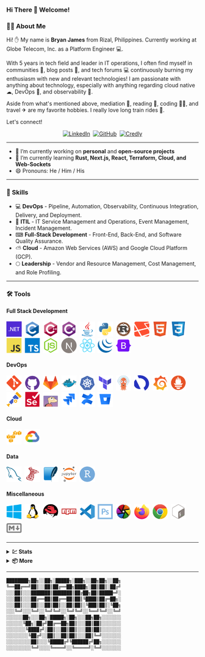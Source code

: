 <!--
**BryanJames16/BryanJames16** is a ✨ _special_ ✨ repository because its `README.md` (this file) appears on your GitHub profile.
-->
### Hi There 👋 Welcome!

### 👨‍💻 About Me

Hi! ✋ My name is **Bryan James** from Rizal, Philippines. Currently working at Globe Telecom, Inc. as a Platform Engineer 💻.

With 5 years in tech field and leader in IT operations, I often find myself in communities 🏢, blog posts 📜, and tech forums 💻 continuously burning my enthusiasm with new and relevant technologies! I am passionate with anything about technology, especially with anything regarding cloud native ☁, DevOps 🚢, and observability 📡.

Aside from what's mentioned above, mediation 🙏, reading 📖, coding 👨‍💻, and travel ✈ are my favorite hobbies. I really love long train rides 🚂.

Let's connect!

<!-- Profile Badges -->
<div id="profile-badges" align="center">
  <a href="https://www.linkedin.com/in/bryan-james-ilaga-4b1b478b/"><img src="https://img.shields.io/static/v1?style=for-the-badge&message=LinkedIn&color=0A66C2&logo=LinkedIn&logoColor=FFFFFF&label=" title="LinkedIn" alt="LinkedIn" /></a>&nbsp;
  <a href="https://github.com/BryanJames16/"><img src="https://img.shields.io/static/v1?style=for-the-badge&message=GitHub&color=623697&logo=GitHub&logoColor=FFFFFF&label=" title="GitHub" alt="GitHub" /></a>&nbsp;
  <a href="https://www.credly.com/users/bryan-james-ilaga/badges"><img src="https://img.shields.io/static/v1?style=for-the-badge&message=Credly&color=FF6B00&logo=Credly&logoColor=FFFFFF&label=" title="Credly" alt="Credly" /></a>
</div>

---

- 🔭 I’m currently working on **personal** and **open-source projects**
- 🌱 I’m currently learning **Rust, Next.js, React, Terraform, Cloud, and Web-Sockets**
- 😄 Pronouns: He / Him / His

---

### 🚀 Skills

- 💻 **DevOps** - Pipeline, Automation, Observability, Continuous Integration, Delivery, and Deployment. 
- 📔 **ITIL** - IT Service Management and Operations, Event Management, Incident Management.
- ⌨ **Full-Stack Development** - Front-End, Back-End, and Software Quality Assurance.
- ⛅ **Cloud** - Amazon Web Services (AWS) and Google Cloud Platform (GCP).
- 🌕 **Leadership** - Vendor and Resource Management, Cost Management, and Role Profiling.

---

### 🛠 Tools
#### Full Stack Development
<div>
  <a href="https://dotnet.microsoft.com"><img src="./assets/icons/Dotnet.svg" title="DotNet" alt="DotNet" width="40" height="40"/></a>&nbsp;
  <a href="https://en.wikipedia.org/wiki/C_(programming_language)"><img src="./assets/icons/C.svg" title="C" alt="C" width="40" height="40"/></a>&nbsp;
  <a href="https://cplusplus.com"><img src="./assets/icons/CPP.svg" title="C++" alt="C++" width="40" height="40"/></a>&nbsp;
  <a href="https://learn.microsoft.com/en-us/dotnet/csharp/"><img src="./assets/icons/CSharp.svg" title="C#" alt="C#" width="40" height="40"/></a>&nbsp;
  <a href="https://www.java.com"><img src="./assets/icons/Java.svg" title="Java" alt="Java" width="40" height="40"/></a>&nbsp;
  <a href="https://www.python.org"><img src="./assets/icons/Python.svg" title="Python" alt="Python" width="40" height="40"/></a>&nbsp;
  <a href="https://www.rust-lang.org"><img src="./assets/icons/Rust.svg" title="Rust" alt="Rust" width="40" height="40"/></a>&nbsp;
  <a href="https://laravel.com"><img src="./assets/icons/Laravel.svg" title="Laravel" alt="Laravel" width="40" height="40"/></a>&nbsp;
  <a href="https://en.wikipedia.org/wiki/HTML5"><img src="./assets/icons/HTML5.svg" title="HTML5" alt="HTML" width="40" height="40"/></a>&nbsp;
  <a href="https://en.wikipedia.org/wiki/CSS"><img src="./assets/icons/CSS3.svg"  title="CSS3" alt="CSS" width="40" height="40"/></a>&nbsp;
  <a href="https://en.wikipedia.org/wiki/JavaScript"><img src="./assets/icons/Javascript.svg" title="JavaScript" alt="JavaScript" width="40" height="40"/></a>&nbsp;
  <a href="https://www.typescriptlang.org"><img src="./assets/icons/Typescript.svg" title="TypeScript" alt="TypeScript" width="40" height="40"/></a>&nbsp;
  <a href="https://nodejs.org"><img src="./assets/icons/NodeJS.svg" title="NodeJS" alt="NodeJS" width="40" height="40"/></a>&nbsp;
  <a href="https://nextjs.org"><img src="./assets/icons/NextJS.svg" title="NextJS" alt="NextJS" width="40" height="40"/></a>&nbsp;
  <a href="https://react.dev"><img src="./assets/icons/ReactJS.svg" title="React" alt="React" width="40" height="40"/></a>&nbsp;
  <a href="https://jquery.com"><img src="./assets/icons/JQuery.svg" title="JQuery" alt="JQuery" width="40" height="40"/></a>&nbsp;
  <a href="https://getbootstrap.com"><img src="./assets/icons/Bootstrap.svg" title="Bootstrap" alt="Bootstrap" width="40" height="40"/></a>&nbsp;
</div>

#### DevOps
<div>
  <a href="https://git-scm.com"><img src="./assets/icons/Git.svg" title="Git" alt="Git" width="40" height="40"/></a>&nbsp;
  <a href="https://github.com"><img src="./assets/icons/GitHub.svg" title="GitHub" alt="GitHub" width="40" height="40"/></a>&nbsp;
  <a href="https://gitlab.com"><img src="./assets/icons/GitLab.svg" title="GitLab" alt="GitLab" width="40" height="40"/></a>&nbsp;
  <a href="https://www.docker.com"><img src="./assets/icons/Docker.svg" title="Docker" alt="Docker" width="40" height="40"/></a>&nbsp;
  <a href="https://kubernetes.io"><img src="./assets/icons/Kubernetes.svg" title="Kubernetes" alt="Kubernetes" width="40" height="40"/></a>&nbsp;
  <a href="https://www.terraform.io/"><img src="./assets/icons/Terraform.svg" title="Terraform / OpenTofu" alt="Terraform / OpenTofu" width="40" height="40"/></a>&nbsp;
  <a href="https://argoproj.github.io/cd"><img src="./assets/icons/Argo.svg" title="ArgoCD" alt="ArgoCD" width="40" height="40"/></a>&nbsp;
  <a href="https://www.appdynamics.com"><img src="./assets/icons/AppDynamics.svg" title="AppDynamics" alt="AppDynamics" width="40" height="40" /></a>&nbsp;
  <a href="https://grafana.com"><img src="./assets/icons/Grafana.svg" title="Grafana" alt="Grafana" width="40" height="40"/></a>&nbsp;
  <a href="https://prometheus.io"><img src="./assets/icons/Prometheus.svg" title="Prometheus" alt="Prometheus" width="40" height="40"/></a>&nbsp;
  <a href="https://opentelemetry.io"><img src="./assets/icons/OpenTelemetry.svg" title="OpenTelemetry" alt="OpenTelemetry" width="40" height="40"/></a>&nbsp;
  <a href="https://www.selenium.dev"><img src="./assets/icons/Selenium.svg" title="Selenium" alt="Selenium" width="40" height="40"/></a>&nbsp;
  <a href="https://www.bugzilla.org"><img src="./assets/icons/Bugzilla.svg" title="Bugzilla" alt="Bugzilla" width="40" height="40"/></a>&nbsp;
  <a href="https://www.atlassian.com/software/jira"><img src="./assets/icons/Jira.svg" title="Jira" alt="Jira" width="40" height="40"/></a>&nbsp;
  <a href="https://www.atlassian.com/software/confluence"><img src="./assets/icons/Confluence.svg" title="Confluence" alt="Confluence" width="40" height="40"/></a>&nbsp;
  <a href="https://www.atlassian.com/software/bitbucket"><img src="./assets/icons/BitBucket.svg" title="BitBucket" alt="BitBucket" width="40" height="40"/></a>&nbsp;
</div>

#### Cloud
<div>
  <a href="https://aws.amazon.com"><img src="./assets/icons/AWS.svg" title="Amazon Web Services" alt="AWS" width="40" height="40"/></a>&nbsp;
  <a href="https://cloud.google.com"><img src="./assets/icons/GCP.svg" title="Google Cloud Platform" alt="GCP" width="40" height="40"/></a>&nbsp;
</div>

#### Data
<div>
  <a href="https://www.mysql.com"><img src="./assets/icons/MySQL.svg" title="MySQL" alt="MySQL" width="40" height="40"/></a>&nbsp;
  <a href="https://en.wikipedia.org/wiki/Microsoft_SQL_Server"><img src="./assets/icons/SQLServer.svg" title="SQL Server" alt="Microsoft SQL Server" width="40" height="40"/></a>&nbsp;
  <a href="https://www.sqlite.org"><img src="./assets/icons/SQLite.svg" title="SQLite" alt="SQLite" width="40" height="40"/></a>&nbsp;
  <a href="https://jupyter.org/hub"><img src="./assets/icons/Jupyter.svg" title="Jupyter" alt="Jupyter" width="40" height="40"/></a>&nbsp;
  <a href="https://www.r-project.org"><img src="./assets/icons/RStudio.svg" title="RStudio" alt="RStudio" width="40" height="40"/></a>&nbsp;
</div>

#### Miscellaneous
<div>
  <a href="https://www.microsoft.com/en-ph/windows"><img src="./assets/icons/Windows.svg" title="Windows" alt="Windows" width="40" height="40"/></a>&nbsp;
  <a href="https://github.com/torvalds/linux"><img src="./assets/icons/Linux.svg" title="Linux" alt="Linux" width="40" height="40"/></a>&nbsp;
  <a href="https://www.redhat.com/en/technologies/linux-platforms/enterprise-linux"><img src="./assets/icons/RedHat.svg" title="RedHat" alt="RedHat" width="40" height="40" /></a>&nbsp;
  <a href="https://www.npmjs.com/"><img src="./assets/icons/NPM.svg" title="NPM" alt="NPM" width="40" height="40" /></a>&nbsp;
  <a href="https://code.visualstudio.com"><img src="./assets/icons/VSCode.svg" title="VSCode" alt="VSCode" width="40" height="40"/></a>&nbsp;
  <a href="https://www.adobe.com/products/photoshop.html"><img src="./assets/icons/Photoshop.svg" title="Photoshop" alt="Photoshop" width="40" height="40"/></a>&nbsp;
  <a href="https://www.darktable.org"><img src="./assets/icons/DarkTable.svg" title="DarkTable" alt="DarkTable" width="40" height="40"/></a>&nbsp;
  <a href="https://www.mozilla.org/en-US/firefox"><img src="./assets/icons/Firefox.svg" title="Firefox" alt="Firefox" width="40" height="40"/></a>&nbsp;
  <a href="https://www.google.com/intl/en_ph/chrome/"><img src="./assets/icons/Chrome.svg" title="Chrome" alt="Chrome" width="40" height="40"/></a>&nbsp;
  <a href="https://en.wikipedia.org/wiki/Bash_(Unix_shell)"><img src="./assets/icons/Bash.svg" title="Bash" alt="Bash" width="40" height="40"/></a>&nbsp;
  <a href="https://www.markdownguide.org"><img src="./assets/icons/Markdown.svg" title="Markdown" alt="Markdown" width="40" height="40"/></a>&nbsp;
</div>

---

<details>
  <summary><b>💹 Stats</b></summary>
  <br />

[![Visitor Counter](https://komarev.com/ghpvc/?username=BryanJames16&label=Profile%20Visits&color=blue&style=for-the-badge)](https://github.com/antonkomarev/github-profile-views-counter)

[![GitHub Streak](https://streak-stats.demolab.com?user=BryanJames16&theme=dark&date_format=M%20j%5B%2C%20Y%5D)](https://git.io/streak-stats) [![Top Languages](https://github-readme-stats.vercel.app/api/top-langs/?username=BryanJames16&layout=compact&theme=nightowl&hide_border=false)](https://github.com/anuraghazra/github-readme-stats)

[![Trophies](https://github-profile-trophy.vercel.app/?username=BryanJames16&theme=onedark&no-bg=true&column=4&row=2)](https://github.com/ryo-ma/github-profile-trophy)
</details>

<details>
  <summary><b>📦 More</b></summary>
  <br />

[![Jokes Card](https://readme-jokes.vercel.app/api?hideBorder&theme=tokyonight&borderColor=00FFFFFF)](https://github.com/ABSphreak/readme-jokes)
</details>

---

<!-- Added necessary comments -->
```
████████╗██╗░░██╗░█████╗░███╗░░██╗██╗░░██╗
╚══██╔══╝██║░░██║██╔══██╗████╗░██║██║░██╔╝
░░░██║░░░███████║███████║██╔██╗██║█████═╝░
░░░██║░░░██╔══██║██╔══██║██║╚████║██╔═██╗░
░░░██║░░░██║░░██║██║░░██║██║░╚███║██║░╚██╗
░░░╚═╝░░░╚═╝░░╚═╝╚═╝░░╚═╝╚═╝░░╚══╝╚═╝░░╚═╝
░░░░░░██╗░░░██╗░█████╗░██╗░░░██╗██╗░░░░░░░
░░░░░░╚██╗░██╔╝██╔══██╗██║░░░██║██║░░░░░░░
░░░░░░░╚████╔╝░██║░░██║██║░░░██║██║░░░░░░░
░░░░░░░░╚██╔╝░░██║░░██║██║░░░██║╚═╝░░░░░░░
░░░░░░░░░██║░░░╚█████╔╝╚██████╔╝██╗░░░░░░░
░░░░░░░░░╚═╝░░░░╚════╝░░╚═════╝░╚═╝░░░░░░░
```

<!--
Icons to be fixed: 
- Bugzilla 

Skills to be added:
- Splunk
-->

<!-- 

░██████╗░░█████╗░░█████╗░██████╗░  ██╗░░░░░██╗░░░██╗░█████╗░██╗░░██╗██╗
██╔════╝░██╔══██╗██╔══██╗██╔══██╗  ██║░░░░░██║░░░██║██╔══██╗██║░██╔╝██║
██║░░██╗░██║░░██║██║░░██║██║░░██║  ██║░░░░░██║░░░██║██║░░╚═╝█████═╝░██║
██║░░╚██╗██║░░██║██║░░██║██║░░██║  ██║░░░░░██║░░░██║██║░░██╗██╔═██╗░╚═╝
╚██████╔╝╚█████╔╝╚█████╔╝██████╔╝  ███████╗╚██████╔╝╚█████╔╝██║░╚██╗██╗
░╚═════╝░░╚════╝░░╚════╝░╚═════╝░  ╚══════╝░╚═════╝░░╚════╝░╚═╝░░╚═╝╚═╝
-->

